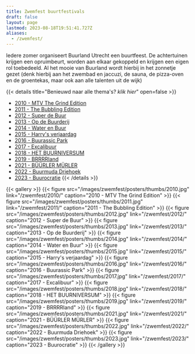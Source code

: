 ```yaml
---
title: Zwemfest buurtfestivals
draft: false
layout: page
lastmod: 2023-08-18T19:51:41.727Z
aliases:
  - /zwemfest/
---
```

Iedere zomer organiseert Buurland Utrecht een buurtfeest. De achtertuinen krijgen een opruimbeurt, worden aan elkaar gekoppeld en krijgen een eigen rol toebedeeld. Al het mooie van Buurland wordt hierbij in het zonnetje gezet (denk hierbij aan het zwembad en jaccuzi, de sauna, de pizza-oven en de groentekas, maar ook aan alle talenten uit de wijk) 

{{< details title="Benieuwd naar alle thema's? *klik hier*" open=false >}}
- [2010 - MTV The Grind Edition](/zwemfest/2010/) 
- [2011 - The Bubbling Edition](/zwemfest/2011/)
- [2012 - Super de Buur](/zwemfest/2012/)
- [2013 - Op de Buurderij](/zwemfest/2013/)
- [2014 - Water en Buur](/zwemfest/2014/)
- [2015 - Harry's verjaardag](/zwemfest/2015/)
- [2016 - Buurassic Park](/zwemfest/2016/)
- [2017 - Excalibuur](/zwemfest/2017/)
- [2018 - HET BUURNIVERSUM](/zwemfest/2018/)
- [2019 - BRRRRIand](/zwemfest/2019/)
- [2021 - BÜÜRLER MÜRLER](/zwemfest/2021/)
- [2022 - Buurmuda Driehoek](/zwemfest/2022/)
- [2023 - Buurocratie](/zwemfest/2023/)
{{< /details >}}

{{< gallery >}}
  {{< figure src="/images/zwemfest/posters/thumbs/2010.jpg" link="/zwemfest/2010/" caption="2010 - MTV The Grind Edition" >}} 
  {{< figure src="/images/zwemfest/posters/thumbs/2011.jpg" link="/zwemfest/2011/" caption="2011 - The Bubbling Edition" >}} 
  {{< figure src="/images/zwemfest/posters/thumbs/2012.jpg" link="/zwemfest/2012/" caption="2012 - Super de Buur" >}} 
  {{< figure src="/images/zwemfest/posters/thumbs/2013.jpg" link="/zwemfest/2013/" caption="2013 - Op de Buurderij" >}} 
  {{< figure src="/images/zwemfest/posters/thumbs/2014.jpg" link="/zwemfest/2014/" caption="2014 - Water en Buur" >}} 
  {{< figure src="/images/zwemfest/posters/thumbs/2015.jpg" link="/zwemfest/2015/" caption="2015 - Harry's verjaardag" >}} 
  {{< figure src="/images/zwemfest/posters/thumbs/2016.jpg" link="/zwemfest/2016/" caption="2016 - Buurassic Park" >}} 
  {{< figure src="/images/zwemfest/posters/thumbs/2017.jpg" link="/zwemfest/2017/" caption="2017 - Excalibuur" >}} 
  {{< figure src="/images/zwemfest/posters/thumbs/2018.jpg" link="/zwemfest/2018/" caption="2018 - HET BUURNIVERSUM" >}} 
  {{< figure src="/images/zwemfest/posters/thumbs/2019.jpg" link="/zwemfest/2019/" caption="2019 - BRRRRIand" >}} 
  {{< figure src="/images/zwemfest/posters/thumbs/2021.jpg" link="/zwemfest/2021/" caption="2021 - BÜÜRLER MÜRLER" >}} 
  {{< figure src="/images/zwemfest/posters/thumbs/2022.jpg" link="/zwemfest/2022/" caption="2022 - Buurmuda Driehoek" >}} 
  {{< figure src="/images/zwemfest/posters/thumbs/2023.jpg" link="/zwemfest/2023/" caption="2023 - Buurocratie" >}} 
{{< /gallery >}}



